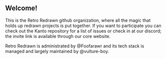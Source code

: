 ## Welcome!

This is the Retro Redrawn github organization, where all the magic that holds up redrawn projects is put together.
If you want to participate you can check out the Kanto repository for a list of issues or check in at our discord; the invite link is available through our core website.

Retro Redrawn is administrated by @Foofarawr and its tech stack is managed and largely maintained by @vulture-boy.
